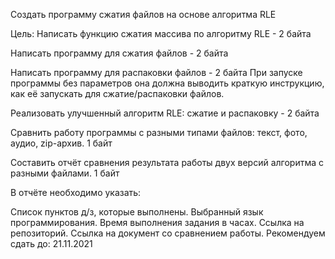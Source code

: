 Создать программу сжатия файлов на основе алгоритма RLE

Цель:
Написать функцию сжатия массива по алгоритму RLE - 2 байта

Написать программу для сжатия файлов - 2 байта

Написать программу для распаковки файлов - 2 байта
При запуске программы без параметров она должна выводить краткую инструкцию, как её запускать для сжатие/распаковки файлов.

Реализовать улучшенный алгоритм RLE: сжатие и распаковку - 2 байта

Сравнить работу программы с разными типами файлов: текст, фото, аудио, zip-архив. 1 байт

Составить отчёт сравнения результата работы двух версий алгоритма с разными файлами. 1 байт

В отчёте необходимо указать:

Список пунктов д/з, которые выполнены.
Выбранный язык программирования.
Время выполнения задания в часах.
Ссылка на репозиторий.
Ссылка на документ со сравнением работы.
Рекомендуем сдать до: 21.11.2021